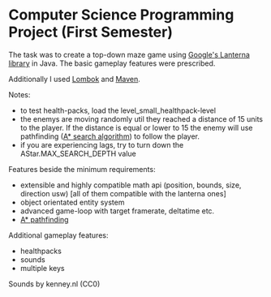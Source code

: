 # Computer Science Programming Project (First Semester)

The task was to create a top-down maze game using [Google's Lanterna library](https://code.google.com/archive/p/lanterna/) in Java.
The basic gameplay features were prescribed.

Additionally I used [Lombok](https://projectlombok.org/) and [Maven](https://maven.apache.org/).

Notes:
- to test health-packs, load the level_small_healthpack-level
- the enemys are moving randomly util they reached a distance of 15 units to the player. If the distance is equal or lower to 15 the enemy will use pathfinding ([A* search algorithm](https://en.wikipedia.org/wiki/A*_search_algorithm)) to follow the player.
- if you are experiencing lags, try to turn down the AStar.MAX_SEARCH_DEPTH value

Features beside the minimum requirements:
- extensible and highly compatible math api (position, bounds, size, direction usw) [all of them compatible with the lanterna ones]
- object orientated entity system
- advanced game-loop with target framerate, deltatime etc.
- [A* pathfinding](https://en.wikipedia.org/wiki/A*_search_algorithm)

Additional gameplay features:
- healthpacks
- sounds
- multiple keys

Sounds by kenney.nl (CC0)
